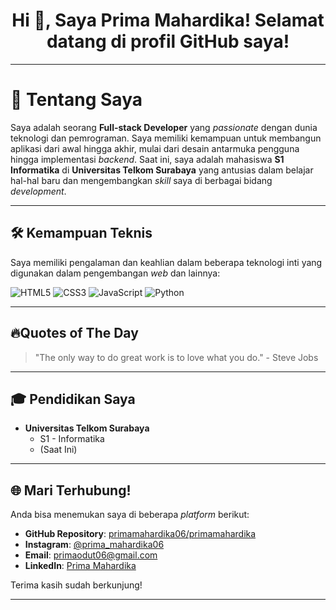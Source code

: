 <h1 align="center">
  Hi 👋, Saya Prima Mahardika! Selamat datang di profil GitHub saya!
</h1>

---

# 🚀 Tentang Saya

Saya adalah seorang **Full-stack Developer** yang _passionate_ dengan dunia teknologi dan pemrograman. Saya memiliki kemampuan untuk membangun aplikasi dari awal hingga akhir, mulai dari desain antarmuka pengguna hingga implementasi _backend_. Saat ini, saya adalah mahasiswa **S1 Informatika** di **Universitas Telkom Surabaya** yang antusias dalam belajar hal-hal baru dan mengembangkan _skill_ saya di berbagai bidang _development_.

---

## 🛠️ Kemampuan Teknis

Saya memiliki pengalaman dan keahlian dalam beberapa teknologi inti yang digunakan dalam pengembangan _web_ dan lainnya:

<p align="left">
  <img src="https://img.shields.io/badge/HTML5-E34F26?style=for-the-badge&logo=html5&logoColor=white" alt="HTML5" />
  <img src="https://img.shields.io/badge/CSS3-1572B6?style=for-the-badge&logo=css3&logoColor=white" alt="CSS3" />
  <img src="https://img.shields.io/badge/JavaScript-F7DF1E?style=for-the-badge&logo=javascript&logoColor=black" alt="JavaScript" />
  <img src="https://img.shields.io/badge/Python-3776AB?style=for-the-badge&logo=python&logoColor=white" alt="Python" />
</p>

---

## 🔥Quotes of The Day 

> "The only way to do great work is to love what you do." - Steve Jobs

---

## 🎓 Pendidikan Saya

* **Universitas Telkom Surabaya**
    * S1 - Informatika
    * (Saat Ini)

---

## 🌐 Mari Terhubung!

Anda bisa menemukan saya di beberapa _platform_ berikut:

* **GitHub Repository**: [primamahardika06/primamahardika](https://github.com/primamahardika06/primamahardika.git)
* **Instagram**: [@prima_mahardika06](https://www.instagram.com/prima_mahardika06/)
* **Email**: [primaodut06@gmail.com](mailto:primaodut06@gmail.com)
* **LinkedIn**: [Prima Mahardika](https://www.linkedin.com/in/prima-mahardika-7281ab345)

Terima kasih sudah berkunjung!

---